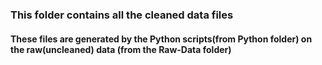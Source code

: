 ### This folder contains all the cleaned data files
#### These files are generated by the Python scripts(from Python folder) on the raw(uncleaned) data (from the Raw-Data folder)
